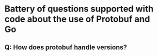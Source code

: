 # Battery of questions supported with code about the use of Protobuf and Go

## Q: How does protobuf handle versions?
